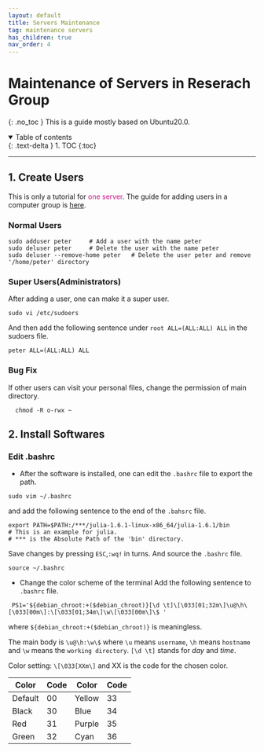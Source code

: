 ```yaml
---
layout: default
title: Servers Maintenance
tag: maintenance servers
has_children: true
nav_order: 4
---
```


# Maintenance of Servers in Reserach Group
{: .no_toc }
This is a guide mostly based on Ubuntu20.0.

<details open markdown="block">
  <summary>
    Table of contents
  </summary>
  {: .text-delta }
1. TOC
{:toc}
</details>

---

## 1. Create Users

This is only a tutorial for <font color=MediumVioletRed>one server</font>. 
The guide for adding users in a computer group is [here]().
 
### Normal Users

```shell
sudo adduser peter     # Add a user with the name peter
sudo deluser peter     # Delete the user with the name peter
sudo deluser --remove-home peter   # Delete the user peter and remove '/home/peter' directory
```

### Super Users(Administrators)

After adding a user, one can make it a super user. 

```shell
sudo vi /etc/sudoers
```
And then add the following sentence under `root ALL=(ALL:ALL) ALL` in the sudoers file.
```shell
peter ALL=(ALL:ALL) ALL
```
### Bug Fix

If other users can visit your personal files, change the permission of main directory.
```shell
  chmod -R o-rwx ~
```


## 2. Install Softwares

### Edit .bashrc

 - After the software is installed, one can edit the `.bashrc` file to export the path.
```shell
sudo vim ~/.bashrc
```
and add the following sentence to the end of the `.bahsrc` file.
```shell
export PATH=$PATH:/***/julia-1.6.1-linux-x86_64/julia-1.6.1/bin
# This is an example for julia.
# *** is the Absolute Path of the 'bin' directory.
```
Save changes by pressing `ESC`,`:wq!` in turns.
And source the `.bashrc` file.
```shell
source ~/.bashrc 
```
 - Change the color scheme of the terminal 
 Add the following sentence to `.bashrc` file.
 ```shell
  PS1='${debian_chroot:+($debian_chroot)}[\d \t]\[\033[01;32m\]\u@\h\[\033[00m\]:\[\033[01;34m\]\w\[\033[00m\]\$ '
 ```
 where `${debian_chroot:+($debian_chroot)}` is meaningless.

 The main body is `\u@\h:\w\$` where `\u` means `username`, `\h` means `hostname` and `\w` means the `working directory`.
 `[\d \t]` stands for *day* and *time*. 

 Color setting: `\[\033[XXm\]` and XX is the code for the chosen color.

 |  Color |  Code  |  Color | Code |
 | ---- | ---- | ---- | ---- |
 |  Default  |  00 |  Yellow    |  33  |
 |   Black   |  30 |   Blue    |   34 |
 |   Red   |  31  |   Purple   |  35  |
 |   Green   | 32 |   Cyan   |  36  |


